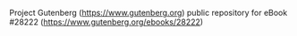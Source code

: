 Project Gutenberg (https://www.gutenberg.org) public repository for eBook #28222 (https://www.gutenberg.org/ebooks/28222)
